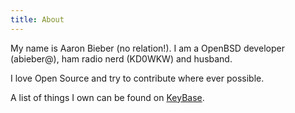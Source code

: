 ```yaml
---
title: About
---
```


My name is Aaron Bieber (no relation!). I am a OpenBSD developer (abieber@), ham radio nerd (KD0WKW) and husband.

I love Open Source and try to contribute where ever possible.

A list of things I own can be found on <a href="https://keybase.io/qbit">KeyBase</a>.
